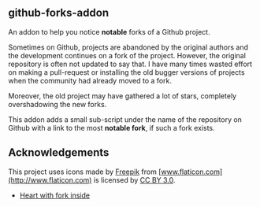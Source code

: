 ## github-forks-addon

An addon to help you notice **notable** forks of a Github project.

Sometimes on Github, projects are abandoned by the original authors and the
development continues on a fork of the project. However, the original
repository is often not updated to say that. I have many times wasted effort
on making a pull-request or installing the old bugger versions of projects
when the community had already moved to a fork.

Moreover, the old project may have gathered a lot of stars, completely
overshadowing the new forks.

This addon adds a small sub-script under the name of the repository on Github
with a link to the most **notable fork**, if such a fork exists.

## Acknowledgements

This project uses icons made by
[Freepik](http://www.flaticon.com/authors/freepik) from
[www.flaticon.com](http://www.flaticon.com) is licensed by 
[CC BY 3.0](http://creativecommons.org/licenses/by/3.0/).

  - [Heart with fork inside](http://www.flaticon.com/free-icon/heart-and-fork-inside_33103)

